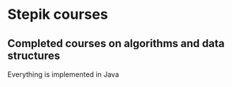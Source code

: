 # Stepik courses

## Completed courses on algorithms and data structures
Everything is implemented in Java
